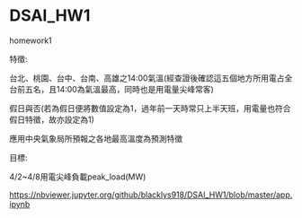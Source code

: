 # DSAI_HW1
homework1

特徵:

台北、桃園、台中、台南、高雄之14:00氣溫(經查證後確認這五個地方所用電占全台前五名，且14:00為氣溫最高，同時也是用電量尖峰常客)

假日與否(若為假日便將數值設定為1，過年前一天時常只上半天班，用電量也符合假日特徵，故亦設定為1)

應用中央氣象局所預報之各地最高溫度為預測特徵

目標:

4/2~4/8用電尖峰負載peak_load(MW)







https://nbviewer.jupyter.org/github/blacklys918/DSAI_HW1/blob/master/app.ipynb

